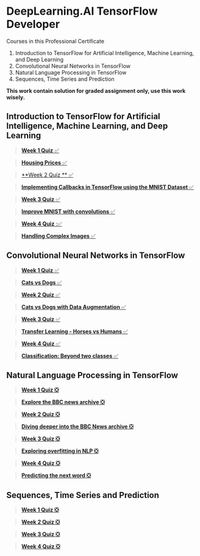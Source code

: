 # DeepLearning.AI TensorFlow Developer

Courses in this Professional Certificate
1. Introduction to TensorFlow for Artificial Intelligence, Machine Learning, and Deep Learning
2. Convolutional Neural Networks in TensorFlow
3. Natural Language Processing in TensorFlow
4. Sequences, Time Series and Prediction

**This work contain solution for graded assignment only, use this work wisely.**

## Introduction to TensorFlow for Artificial Intelligence, Machine Learning, and Deep Learning ##

> [**Week 1 Quiz** :white_check_mark:][1]

> [**Housing Prices** :white_check_mark:][2]

> [**Week 2 Quiz ** :white_check_mark:][3]

> [**Implementing Callbacks in TensorFlow using the MNIST Dataset** :white_check_mark:][4]

> [**Week 3 Quiz** :white_check_mark:][5]

> [**Improve MNIST with convolutions** :white_check_mark:][6]

> [**Week 4 Quiz** ::white_check_mark:][7]

> [**Handling Complex Images** :white_check_mark:][8]

[1]:/Mandatory%20Courses/DeepLearning.AI%20TensorFlow%20Developer%20Professional%20Certificate%20Specialization/Introduction%20to%20TensorFlow%20for%20Artificial%20Intelligence%2C%20Machine%20Learning%2C%20and%20Deep%20Learning/Week%201%20Quiz.png
[2]:/Mandatory%20Courses/DeepLearning.AI%20TensorFlow%20Developer%20Professional%20Certificate%20Specialization/Introduction%20to%20TensorFlow%20for%20Artificial%20Intelligence%2C%20Machine%20Learning%2C%20and%20Deep%20Learning/C1W1_Assignment.ipynb
[3]:/Mandatory%20Courses/DeepLearning.AI%20TensorFlow%20Developer%20Professional%20Certificate%20Specialization/Introduction%20to%20TensorFlow%20for%20Artificial%20Intelligence%2C%20Machine%20Learning%2C%20and%20Deep%20Learning/Week%202%20Quiz.png
[4]:/Mandatory%20Courses/DeepLearning.AI%20TensorFlow%20Developer%20Professional%20Certificate%20Specialization/Introduction%20to%20TensorFlow%20for%20Artificial%20Intelligence%2C%20Machine%20Learning%2C%20and%20Deep%20Learning/C1W2_Assignment.ipynb
[5]:/Mandatory%20Courses/DeepLearning.AI%20TensorFlow%20Developer%20Professional%20Certificate%20Specialization/Introduction%20to%20TensorFlow%20for%20Artificial%20Intelligence%2C%20Machine%20Learning%2C%20and%20Deep%20Learning/Week%203%20Quiz.png
[6]:/Mandatory%20Courses/DeepLearning.AI%20TensorFlow%20Developer%20Professional%20Certificate%20Specialization/Introduction%20to%20TensorFlow%20for%20Artificial%20Intelligence%2C%20Machine%20Learning%2C%20and%20Deep%20Learning/C1W3_Assignment.ipynb
[7]:/Mandatory%20Courses/DeepLearning.AI%20TensorFlow%20Developer%20Professional%20Certificate%20Specialization/Introduction%20to%20TensorFlow%20for%20Artificial%20Intelligence%2C%20Machine%20Learning%2C%20and%20Deep%20Learning/Week%204%20Quiz.png
[8]:/Mandatory%20Courses/DeepLearning.AI%20TensorFlow%20Developer%20Professional%20Certificate%20Specialization/Introduction%20to%20TensorFlow%20for%20Artificial%20Intelligence%2C%20Machine%20Learning%2C%20and%20Deep%20Learning/C1W4_Assignment.ipynb


## Convolutional Neural Networks in TensorFlow ##

> [**Week 1 Quiz** :white_check_mark:][9]

> [**Cats vs Dogs** :white_check_mark:][10]

> [**Week 2 Quiz** :white_check_mark:][11]

> [**Cats vs Dogs with Data Augmentation** :white_check_mark:][12]

> [**Week 3 Quiz** :white_check_mark:][13]

> [**Transfer Learning - Horses vs Humans** :white_check_mark:][14]

> [**Week 4 Quiz** :white_check_mark:][15]

> [**Classification: Beyond two classes** :white_check_mark:][16]

[9]:/Mandatory%20Courses/DeepLearning.AI%20TensorFlow%20Developer%20Professional%20Certificate%20Specialization/Convolutional%20Neural%20Networks%20in%20TensorFlow/Week%201%20Quiz.png
[10]:https://github.com/alaeddinehamroun/Convolutional-Neural-Networks-in-TensorFlow-course-assignments/blob/main/Copy_of_C2W1_Assignment.ipynb
[11]:/Mandatory%20Courses/DeepLearning.AI%20TensorFlow%20Developer%20Professional%20Certificate%20Specialization/Convolutional%20Neural%20Networks%20in%20TensorFlow/Week%202%20Quiz.png
[12]:https://github.com/alaeddinehamroun/Convolutional-Neural-Networks-in-TensorFlow-course-assignments/blob/main/Copy_of_C2W2_Assignment.ipynb
[13]:/Mandatory%20Courses/DeepLearning.AI%20TensorFlow%20Developer%20Professional%20Certificate%20Specialization/Convolutional%20Neural%20Networks%20in%20TensorFlow/Week%203%20Quiz.png
[14]:https://github.com/alaeddinehamroun/Convolutional-Neural-Networks-in-TensorFlow-course-assignments/blob/main/Copy_of_C2W3_Assignment.ipynb
[15]:/Mandatory%20Courses/DeepLearning.AI%20TensorFlow%20Developer%20Professional%20Certificate%20Specialization/Convolutional%20Neural%20Networks%20in%20TensorFlow/Week%204%20Quiz.png
[16]:https://github.com/alaeddinehamroun/Convolutional-Neural-Networks-in-TensorFlow-course-assignments/blob/main/Copy_of_C2W4_Assignment.ipynb


## Natural Language Processing in TensorFlow ##

> [**Week 1 Quiz** :negative_squared_cross_mark:][17]

> [**Explore the BBC news archive** :negative_squared_cross_mark:][18]

> [**Week 2 Quiz** :negative_squared_cross_mark:][19]

> [**Diving deeper into the BBC News archive** :negative_squared_cross_mark:][20]

> [**Week 3 Quiz** :negative_squared_cross_mark:][21]

> [**Exploring overfitting in NLP** :negative_squared_cross_mark:][22]

> [**Week 4 Quiz** :negative_squared_cross_mark:][23]

> [**Predicting the next word** :negative_squared_cross_mark:][24]

[17]:/Mandatory%20Courses/DeepLearning.AI%20TensorFlow%20Developer%20Professional%20Certificate%20Specialization/Natural%20Language%20Processing%20in%20TensorFlow/Week-1-Quiz-Coursera.png
[18]:https://github.com/omnia-emam/TensorFlow/blob/main/Exploring%20BBC%20news%20archive/C3W1_Assignment_2022_06_04_15_57_55.ipynb
[19]:/Mandatory%20Courses/DeepLearning.AI%20TensorFlow%20Developer%20Professional%20Certificate%20Specialization/Natural%20Language%20Processing%20in%20TensorFlow/Week-2-Quiz-Coursera.png
[20]:https://github.com/omnia-emam/TensorFlow/blob/main/Exploring%20BBC%20news%20archive/C3W2_Assignment_2022_05_26_22_39_44.ipynb
[21]:/Mandatory%20Courses/DeepLearning.AI%20TensorFlow%20Developer%20Professional%20Certificate%20Specialization/Natural%20Language%20Processing%20in%20TensorFlow/Week-3-Quiz-Coursera.png
[22]:https://github.com/omnia-emam/TensorFlow/blob/main/Exploring%20overfitting%20in%20NLP/C3W3_Assignment.ipynb
[23]:/Mandatory%20Courses/DeepLearning.AI%20TensorFlow%20Developer%20Professional%20Certificate%20Specialization/Natural%20Language%20Processing%20in%20TensorFlow/Week-4-Quiz-Coursera.png
[24]:https://github.com/omnia-emam/TensorFlow/blob/main/Generating%20Shakespeare-like%20text/C3W4_Assignment.ipynb


## Sequences, Time Series and Prediction ##

> [**Week 1 Quiz** :negative_squared_cross_mark:][25]

> [**Week 2 Quiz** :negative_squared_cross_mark:][26]

> [**Week 3 Quiz** :negative_squared_cross_mark:][27]

> [**Week 4 Quiz** :negative_squared_cross_mark:][28]

[25]:/Mandatory%20Courses/DeepLearning.AI%20TensorFlow%20Developer%20Professional%20Certificate%20Specialization/Sequences%2C%20Time%20Series%20and%20Prediction/Week-1-Quiz-Coursera.png
[26]:/Mandatory%20Courses/DeepLearning.AI%20TensorFlow%20Developer%20Professional%20Certificate%20Specialization/Sequences%2C%20Time%20Series%20and%20Prediction/Week-2-Quiz-Coursera.png
[27]:/Mandatory%20Courses/DeepLearning.AI%20TensorFlow%20Developer%20Professional%20Certificate%20Specialization/Sequences%2C%20Time%20Series%20and%20Prediction/Week-3-Quiz-Coursera.png
[28]:/Mandatory%20Courses/DeepLearning.AI%20TensorFlow%20Developer%20Professional%20Certificate%20Specialization/Sequences%2C%20Time%20Series%20and%20Prediction/Week-4-Quiz-Coursera.png




